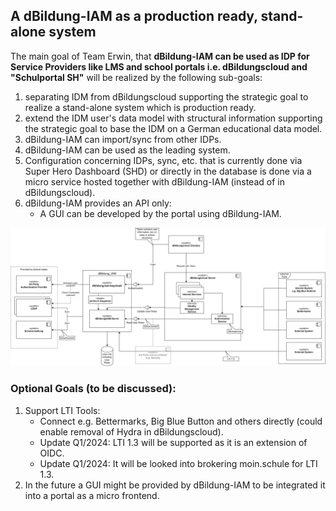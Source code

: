 ## A dBildung-IAM as a production ready, stand-alone system

The main goal of Team Erwin, that **dBildung-IAM can be used as IDP for Service Providers like LMS and school portals i.e. dBildungscloud and "Schulportal SH"** will be realized by the following sub-goals:
1. separating IDM from dBildungscloud supporting the strategic goal to realize a stand-alone system which is production ready.
2. extend the IDM user's data model with structural information supporting the strategic goal to base the IDM on a German educational data model.
3. dBildung-IAM can import/sync from other IDPs.
4. dBildung-IAM can be used as the leading system.
5. Configuration concerning IDPs, sync, etc. that is currently done via Super Hero Dashboard (SHD) or directly in the database is done via a micro service hosted together with dBildung-IAM  (instead of in dBildungscloud).
6. dBildung-IAM provides an API only:
    - A GUI can be developed by the portal using dBildung-IAM.

![Erwin-Architecture-Iteration-2 Diagramm](img/Erwin-Architecture-Iteration-2.svg)

### Optional Goals (to be discussed):

1. Support LTI Tools:
    - Connect e.g. Bettermarks, Big Blue Button and others directly (could enable removal of Hydra in dBildungscloud).
    - Update Q1/2024: LTI 1.3 will be supported as it is an extension of OIDC.
    - Update Q1/2024: It will be looked into brokering moin.schule for LTI 1.3.
2. In the future a GUI might be provided by dBildung-IAM to be integrated it into a portal as a micro frontend.
